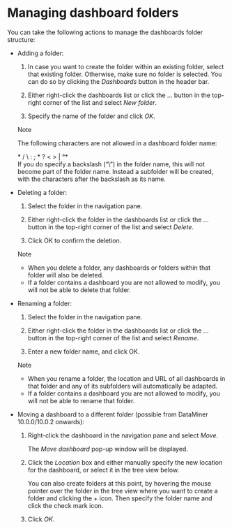 # Managing dashboard folders

You can take the following actions to manage the dashboards folder structure:

- Adding a folder:

    1. In case you want to create the folder within an existing folder, select that existing folder. Otherwise, make sure no folder is selected. You can do so by clicking the *Dashboards* button in the header bar.

    2. Either right-click the dashboards list or click the ... button in the top-right corner of the list and select *New folder*.

    3. Specify the name of the folder and click *OK*.

    > [!NOTE]
    > The following characters are not allowed in a dashboard folder name:
    >
    > * / \\ : ; \* ? \< \> \| °*<br> If you do specify a backslash (“\\”) in the folder name, this will not become part of the folder name. Instead a subfolder will be created, with the characters after the backslash as its name.

- Deleting a folder:

    1. Select the folder in the navigation pane.

    2. Either right-click the folder in the dashboards list or click the ... button in the top-right corner of the list and select *Delete*.

    3. Click OK to confirm the deletion.

    > [!NOTE]
    > -  When you delete a folder, any dashboards or folders within that folder will also be deleted.
    > -  If a folder contains a dashboard you are not allowed to modify, you will not be able to delete that folder.

- Renaming a folder:

    1. Select the folder in the navigation pane.

    2. Either right-click the folder in the dashboards list or click the ... button in the top-right corner of the list and select *Rename*.

    3. Enter a new folder name, and click OK.

    > [!NOTE]
    > -  When you rename a folder, the location and URL of all dashboards in that folder and any of its subfolders will automatically be adapted.
    > -  If a folder contains a dashboard you are not allowed to modify, you will not be able to rename that folder.

- Moving a dashboard to a different folder (possible from DataMiner 10.0.0/10.0.2 onwards):

    1. Right-click the dashboard in the navigation pane and select *Move*.

        The *Move dashboard* pop-up window will be displayed.

    2. Click the *Location* box and either manually specify the new location for the dashboard, or select it in the tree view below.

        You can also create folders at this point, by hovering the mouse pointer over the folder in the tree view where you want to create a folder and clicking the + icon. Then specify the folder name and click the check mark icon.

    3. Click *OK*.
